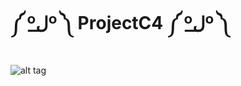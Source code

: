 # ༼ ºل͟º ༽ ProjectC4 ༼ ºل͟º ༽
![alt tag](https://raw.githubusercontent.com/kallexander/ProjectC4/master/Other/UI_Sketches/Kalle/Sketch_Nexus6_Menu%26Gameplay2.png)